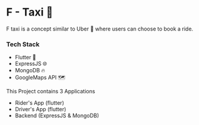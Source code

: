 # F - Taxi 🚗

F taxi is a concept similar to Uber 🚗 where users can choose to book a ride.
### Tech Stack
- Flutter 📱
- ExpressJS 🌐
- MongoDB 🔥
- GoogleMaps API 🗺

This Project contains 3 Applications 
- Rider's App (flutter) 
- Driver's App (flutter)
- Backend (ExpressJS & MongoDB)
